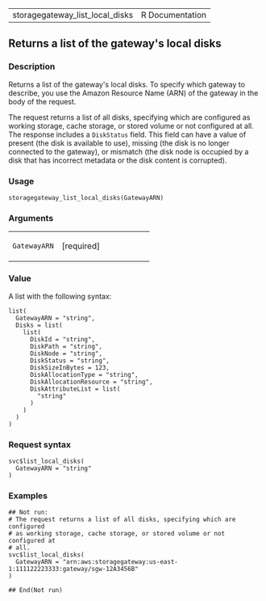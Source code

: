 <table style="width: 100%;">
<tbody>
<tr class="odd">
<td>storagegateway_list_local_disks</td>
<td style="text-align: right;">R Documentation</td>
</tr>
</tbody>
</table>

## Returns a list of the gateway's local disks

### Description

Returns a list of the gateway's local disks. To specify which gateway to
describe, you use the Amazon Resource Name (ARN) of the gateway in the
body of the request.

The request returns a list of all disks, specifying which are configured
as working storage, cache storage, or stored volume or not configured at
all. The response includes a `DiskStatus` field. This field can have a
value of present (the disk is available to use), missing (the disk is no
longer connected to the gateway), or mismatch (the disk node is occupied
by a disk that has incorrect metadata or the disk content is corrupted).

### Usage

    storagegateway_list_local_disks(GatewayARN)

### Arguments

<table>
<colgroup>
<col style="width: 35%" />
<col style="width: 65%" />
</colgroup>
<tbody>
<tr class="odd">
<td><code
id="storagegateway_list_local_disks_:_GatewayARN">GatewayARN</code></td>
<td><p>[required]</p></td>
</tr>
</tbody>
</table>

### Value

A list with the following syntax:

    list(
      GatewayARN = "string",
      Disks = list(
        list(
          DiskId = "string",
          DiskPath = "string",
          DiskNode = "string",
          DiskStatus = "string",
          DiskSizeInBytes = 123,
          DiskAllocationType = "string",
          DiskAllocationResource = "string",
          DiskAttributeList = list(
            "string"
          )
        )
      )
    )

### Request syntax

    svc$list_local_disks(
      GatewayARN = "string"
    )

### Examples

    ## Not run: 
    # The request returns a list of all disks, specifying which are configured
    # as working storage, cache storage, or stored volume or not configured at
    # all.
    svc$list_local_disks(
      GatewayARN = "arn:aws:storagegateway:us-east-1:111122223333:gateway/sgw-12A3456B"
    )

    ## End(Not run)

